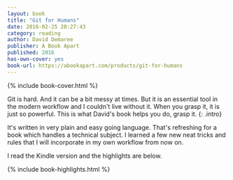 ```yaml
---
layout: book
title: "Git for Humans"
date: 2016-02-25 20:27:43
category: reading
author: David Demaree
publisher: A Book Apart
published: 2016
has-own-cover: yes
book-url: https://abookapart.com/products/git-for-humans
---
```

{% include book-cover.html %}

Git is hard. And it can be a bit messy at times. But it is an essential tool in the modern workflow and I couldn't live without it. When you grasp it, it is just so powerful. This is what David's book helps you do, grasp it.
{: .intro}

It's written in very plain and easy going language. That's refreshing for a book which handles a technical subject. I learned a few new neat tricks and rules that I will incorporate in my own workflow from now on.

I read the Kindle version and the highlights are below.

{% include book-highlights.html %}

